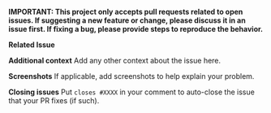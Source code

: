 **IMPORTANT: This project only accepts pull requests related to open issues. If suggesting a new feature or change, please discuss it 
in an issue first. If fixing a bug, please provide steps to reproduce the behavior.**

**Related Issue**
<!--- Please insert link to the issue here: -->

**Additional context**
Add any other context about the issue here.

**Screenshots**
If applicable, add screenshots to help explain your problem.

**Closing issues**
Put `closes #XXXX` in your comment to auto-close the issue that your PR fixes (if such).